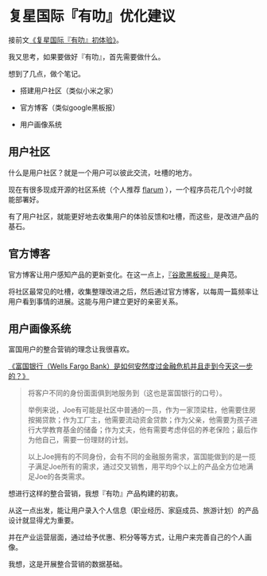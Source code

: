# 复星国际『有叻』优化建议
接前文[《复星国际『有叻』初体验》](/-/think/2018-02-02)。

我又思考，如果要做好『有叻』，首先需要做什么。

想到了几点，做个笔记。

*   搭建用户社区（类似小米之家）
    
*   官方博客（类似google黑板报）
    
*   用户画像系统

## 用户社区

什么是用户社区？就是一个用户可以彼此交流，吐槽的地方。

现在有很多现成开源的社区系统（个人推荐 [flarum](http://flarum.org.cn/) ），一个程序员花几个小时就能部署好。

有了用户社区，就能更好地去收集用户的体验反馈和吐槽，而这些，是改进产品的基石。

## 官方博客

官方博客让用户感知产品的更新变化。在这一点上，[『谷歌黑板报』](https://china.googleblog.com/)是典范。

将社区最常见的吐槽，收集整理改进之后，然后通过官方博客，以每周一篇频率让用户看到事情的进展。这能与用户建立更好的亲密关系。

## 用户画像系统

富国用户的整合营销的理念让我很喜欢。

[《富国银行（Wells Fargo Bank）是如何安然度过金融危机并且走到今天这一步的？》](https://www.zhihu.com/question/21439446/answer/18236475)

> 将客户不同的身份面面俱到地服务到（这也是富国银行的口号）。
> 
> 举例来说，Joe有可能是社区中普通的一员，作为一家顶梁柱，他需要住房按揭贷款；作为工厂主，他需要流动资金贷款；作为父亲，他需要为孩子进行大学教育基金的储备；作为丈夫，他有需要考虑伴侣的养老保险；最后作为他自己，需要一份理财的计划。
> 
> 以上Joe拥有的不同身份，会有不同的金融服务需求，富国能做到的是一揽子满足Joe所有的需求，通过交叉销售，用平均9个以上的产品全方位地满足Joe的各类需求。

想进行这样的整合营销，我想『有叻』产品构建的初衷。

从这一点出发，能让用户录入个人信息（职业经历、家庭成员、旅游计划）的产品设计就显得尤为重要。

并在产业运营层面，通过给予优惠、积分等等方式，让用户来完善自己的个人画像。

我想，这是开展整合营销的数据基础。